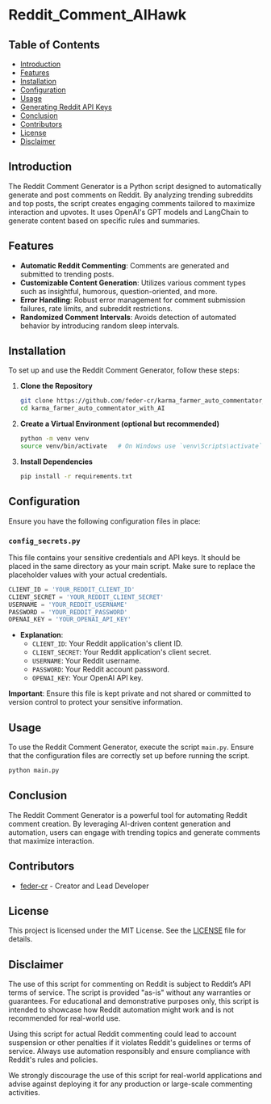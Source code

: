 # Reddit_Comment_AIHawk

## Table of Contents
- [Introduction](#introduction)
- [Features](#features)
- [Installation](#installation)
- [Configuration](#configuration)
- [Usage](#usage)
- [Generating Reddit API Keys](#generating-reddit-api-keys)
- [Conclusion](#conclusion)
- [Contributors](#contributors)
- [License](#license)
- [Disclaimer](#disclaimer)

## Introduction

The Reddit Comment Generator is a Python script designed to automatically generate and post comments on Reddit. By analyzing trending subreddits and top posts, the script creates engaging comments tailored to maximize interaction and upvotes. It uses OpenAI's GPT models and LangChain to generate content based on specific rules and summaries.

## Features

- **Automatic Reddit Commenting**: Comments are generated and submitted to trending posts.
- **Customizable Content Generation**: Utilizes various comment types such as insightful, humorous, question-oriented, and more.
- **Error Handling**: Robust error management for comment submission failures, rate limits, and subreddit restrictions.
- **Randomized Comment Intervals**: Avoids detection of automated behavior by introducing random sleep intervals.

## Installation

To set up and use the Reddit Comment Generator, follow these steps:

1. **Clone the Repository**

   ```bash
   git clone https://github.com/feder-cr/karma_farmer_auto_commentator_with_AI.git
   cd karma_farmer_auto_commentator_with_AI
   ```

2. **Create a Virtual Environment (optional but recommended)**

   ```bash
   python -m venv venv
   source venv/bin/activate   # On Windows use `venv\Scripts\activate`
   ```

3. **Install Dependencies**

   ```bash
   pip install -r requirements.txt
   ```

## Configuration

Ensure you have the following configuration files in place:

### `config_secrets.py`

This file contains your sensitive credentials and API keys. It should be placed in the same directory as your main script. Make sure to replace the placeholder values with your actual credentials.

```python
CLIENT_ID = 'YOUR_REDDIT_CLIENT_ID'
CLIENT_SECRET = 'YOUR_REDDIT_CLIENT_SECRET'
USERNAME = 'YOUR_REDDIT_USERNAME'
PASSWORD = 'YOUR_REDDIT_PASSWORD'
OPENAI_KEY = 'YOUR_OPENAI_API_KEY'
```

- **Explanation**:
  - `CLIENT_ID`: Your Reddit application's client ID.
  - `CLIENT_SECRET`: Your Reddit application's client secret.
  - `USERNAME`: Your Reddit username.
  - `PASSWORD`: Your Reddit account password.
  - `OPENAI_KEY`: Your OpenAI API key.

**Important**: Ensure this file is kept private and not shared or committed to version control to protect your sensitive information.

## Usage

To use the Reddit Comment Generator, execute the script `main.py`. Ensure that the configuration files are correctly set up before running the script.

```bash
python main.py
```

## Conclusion

The Reddit Comment Generator is a powerful tool for automating Reddit comment creation. By leveraging AI-driven content generation and automation, users can engage with trending topics and generate comments that maximize interaction.

## Contributors

- [feder-cr](https://github.com/feder-cr) - Creator and Lead Developer

## License

This project is licensed under the MIT License. See the [LICENSE](LICENSE) file for details.

## Disclaimer

The use of this script for commenting on Reddit is subject to Reddit’s API terms of service. The script is provided "as-is" without any warranties or guarantees. For educational and demonstrative purposes only, this script is intended to showcase how Reddit automation might work and is not recommended for real-world use.

Using this script for actual Reddit commenting could lead to account suspension or other penalties if it violates Reddit's guidelines or terms of service. Always use automation responsibly and ensure compliance with Reddit's rules and policies.

We strongly discourage the use of this script for real-world applications and advise against deploying it for any production or large-scale commenting activities.
